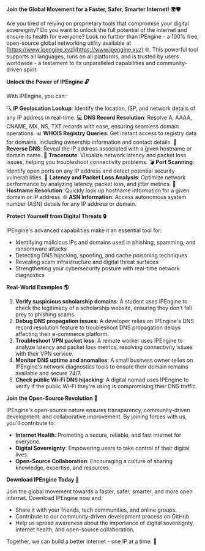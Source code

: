 **Join the Global Movement for a Faster, Safer, Smarter Internet! 🌍🛡️**

Are you tired of relying on proprietary tools that compromise your digital sovereignty? Do you want to unlock the full potential of the internet and ensure its health for everyone? Look no further than IPEngine - a 100% free, open-source global networking utility available at [https://www.ipengine.xyz](https://www.ipengine.xyz) 🌐. This powerful tool supports all languages, runs on all platforms, and is trusted by users worldwide - a testament to its unparalleled capabilities and community-driven spirit.

**Unlock the Power of IPEngine 🔓**

With IPEngine, you can:

🔍 **IP Geolocation Lookup**: Identify the location, ISP, and network details of any IP address in real-time.
💻 **DNS Record Resolution**: Resolve A, AAAA, CNAME, MX, NS, TXT records with ease, ensuring seamless domain operations.
📊 **WHOIS Registry Queries**: Get instant access to registry data for domains, including ownership information and contact details.
🔎 **Reverse DNS**: Reveal the IP address associated with a given hostname or domain name.
🚀 **Traceroute**: Visualize network latency and packet loss issues, helping you troubleshoot connectivity problems.
💣 **Port Scanning**: Identify open ports on any IP address and detect potential security vulnerabilities.
📡 **Latency and Packet Loss Analysis**: Optimize network performance by analyzing latency, packet loss, and jitter metrics.
🤝 **Hostname Resolution**: Quickly look up hostname information for a given domain or IP address.
🌐 **ASN Information**: Access autonomous system number (ASN) details for any IP address or domain.

**Protect Yourself from Digital Threats 🔒**

IPEngine's advanced capabilities make it an essential tool for:

* Identifying malicious IPs and domains used in phishing, spamming, and ransomware attacks
* Detecting DNS hijacking, spoofing, and cache poisoning techniques
* Revealing scam infrastructure and digital threat surfaces
* Strengthening your cybersecurity posture with real-time network diagnostics

**Real-World Examples 🌎**

1. **Verify suspicious scholarship domains**: A student uses IPEngine to check the legitimacy of a scholarship website, ensuring they don't fall prey to phishing scams.
2. **Debug DNS propagation issues**: A developer relies on IPEngine's DNS record resolution feature to troubleshoot DNS propagation delays affecting their e-commerce platform.
3. **Troubleshoot VPN packet loss**: A remote worker uses IPEngine to analyze latency and packet loss metrics, resolving connectivity issues with their VPN service.
4. **Monitor DNS uptime and anomalies**: A small business owner relies on IPEngine's network diagnostics tools to ensure their domain remains available and secure 24/7.
5. **Check public Wi-Fi DNS hijacking**: A digital nomad uses IPEngine to verify if the public Wi-Fi they're using is compromising their DNS traffic.

**Join the Open-Source Revolution 🌟**

IPEngine's open-source nature ensures transparency, community-driven development, and collaborative improvement. By joining forces with us, you'll contribute to:

* **Internet Health**: Promoting a secure, reliable, and fast internet for everyone.
* **Digital Sovereignty**: Empowering users to take control of their digital lives.
* **Open-Source Collaboration**: Encouraging a culture of sharing knowledge, expertise, and resources.

**Download IPEngine Today 🚀**

Join the global movement towards a faster, safer, smarter, and more open internet. Download IPEngine now and:

* Share it with your friends, tech communities, and online groups.
* Contribute to our community-driven development process on GitHub.
* Help us spread awareness about the importance of digital sovereignty, internet health, and open-source collaboration.

Together, we can build a better internet - one IP at a time. 🔗